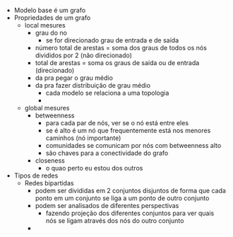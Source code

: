 - Modelo base é um grafo
- Propriedades de um grafo
	- local mesures
		- grau do no
			- se for direcionado grau de entrada e de saída
		- número total de arestas = soma dos graus de todos os nós divididos por 2 (não direcionado)
		- total de arestas = soma os graus de saída ou de entrada (direcionado)
		- da pra pegar o grau médio
		- da pra fazer distribuição de grau médio
			- cada modelo se relaciona a uma topologia
			- 
	- global mesures
		- betweenness
			- para cada par de nós, ver se o nó está entre eles
			- se é alto é um nó que frequentemente está nos menores caminhos (nó importante)
			- comunidades se comunicam por nós com betweenness alto
			- são chaves para a conectividade do grafo
		- closeness
			- o quao perto eu estou dos outros
- Tipos de redes
	- Redes bipartidas
		- podem ser divididas em 2 conjuntos disjuntos de forma que cada ponto em um conjunto se liga a um ponto de outro conjunto
		- podem ser analisados de diferentes perspectivas
			- fazendo projeção dos diferentes conjuntos para ver quais nós se ligam através dos nós do outro conjunto
		- 